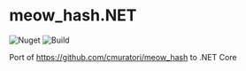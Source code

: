 # meow_hash.NET
![Nuget](https://img.shields.io/nuget/v/meow_hash.net)
![Build](https://github.com/tvandijck/meow_hash.net/workflows/.NET%20Core/badge.svg)

Port of https://github.com/cmuratori/meow_hash to .NET Core
